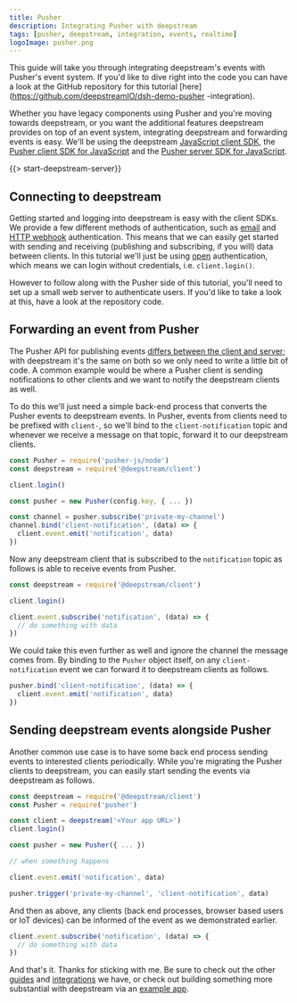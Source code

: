 ```yaml
---
title: Pusher
description: Integrating Pusher with deepstream
tags: [pusher, deepstream, integration, events, realtime]
logoImage: pusher.png
---
```

This guide will take you through integrating deepstream's events with Pusher's event system. If you'd like to dive right into the code you can have a look at the GitHub repository for this tutorial [here](https://github.com/deepstreamIO/dsh-demo-pusher
-integration).

Whether you have legacy components using Pusher and you're moving towards deepstream, or you want the additional features deepstream provides on top of an event system, integrating deepstream and forwarding events is easy. We'll be using the deepstream [JavaScript client SDK](/docs/client-js/client/), the [Pusher client SDK for JavaScript](https://github.com/pusher/pusher-js) and the [Pusher server SDK for JavaScript](https://github.com/pusher/pusher-http-node).

{{> start-deepstream-server}}

## Connecting to deepstream

Getting started and logging into deepstream is easy with the client SDKs. We provide a few different methods of authentication, such as [email](/tutorials/guides/email-auth) and [HTTP webhook](/tutorials/guides/http-webhook-auth) authentication. This means that we can easily get started with sending and receiving (publishing and subscribing, if you will) data between clients. In this tutorial we'll just be using [open](/tutorials/guides/open-auth) authentication, which means we can login without credentials, i.e. `client.login()`.

However to follow along with the Pusher side of this tutorial, you'll need to set up a small web server to authenticate users. If you'd like to take a look at this, have a look at the repository code.

## Forwarding an event from Pusher

The Pusher API for publishing events [differs between the client and server](https://pusher.com/docs/client_api_guide/client_events#trigger-events); with deepstream it's the same on both so we only need to write a little bit of code. A common example would be where a Pusher client is sending notifications to other clients and we want to notify the deepstream clients as well.

To do this we'll just need a simple back-end process that converts the Pusher events to deepstream events. In Pusher, events from clients need to be prefixed with `client-`, so we'll bind to the `client-notification` topic and whenever we receive a message on that topic, forward it to our deepstream clients.

```javascript
const Pusher = require('pusher-js/node')
const deepstream = require('@deepstream/client')

client.login()

const pusher = new Pusher(config.key, { ... })

const channel = pusher.subscribe('private-my-channel')
channel.bind('client-notification', (data) => {
  client.event.emit('notification', data)
})
```

Now any deepstream client that is subscribed to the `notification` topic as follows is able to receive events from Pusher.

```javascript
const deepstream = require('@deepstream/client')

client.login()

client.event.subscribe('notification', (data) => {
  // do something with data
})
```

We could take this even further as well and ignore the channel the message comes from. By binding to the `Pusher` object itself, on any `client-notification` event we can forward it to deepstream clients as follows.

```javascript
pusher.bind('client-notification', (data) => {
  client.event.emit('notification', data)
})
```

## Sending deepstream events alongside Pusher

Another common use case is to have some back end process sending events to interested clients periodically. While you're migrating the Pusher clients to deepstream, you can easily start sending the events via deepstream as follows.

```javascript
const deepstream = require('@deepstream/client')
const Pusher = require('pusher')

const client = deepstream('<Your app URL>')
client.login()

const pusher = new Pusher({ ... })

// when something happens

client.event.emit('notification', data)

pusher.trigger('private-my-channel', 'client-notification', data)
```

And then as above, any clients (back end processes, browser based users or IoT devices) can be informed of the event as we demonstrated earlier.

```javascript
client.event.subscribe('notification', (data) => {
  // do something with data
})
```

And that's it. Thanks for sticking with me. Be sure to check out the other [guides](/tutorials/#guides) and [integrations](/tutorials/#integrations) we have, or check out building something more substantial with deepstream via an [example app](/tutorials/#example-apps).
